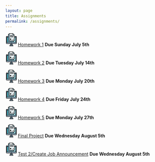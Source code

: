 ```yaml
---
layout: page
title: Assignments
permalink: /assignments/
---
```


![homework](/assets/hw.jpg) [Homework 1](https://markwolfeman.github.io/ist653/assignments/homework1.html) **Due Sunday July 5th**

![homework](/assets/hw.jpg) [Homework 2](https://markwolfeman.github.io/ist653/assignments/homework2.html) **Due Tuesday July 14th**

![homework](/assets/hw.jpg) [Homework 3](https://markwolfeman.github.io/ist653/assignments/homework3.html) **Due Monday July 20th**

![homework](/assets/hw.jpg) [Homework 4](https://markwolfeman.github.io/ist653/assignments/homework4.html) **Due Friday July 24th**

![homework](/assets/hw.jpg) [Homework 5](https://markwolfeman.github.io/ist653/assignments/homework5.html) **Due Monday July 27th**

![homework](/assets/hw.jpg) [Final Project](https://markwolfeman.github.io/ist653/assignments/finalproject.html) **Due Wednesday August 5th**

![homework](/assets/hw.jpg) [Test 2/Create Job Announcement](https://markwolfeman.github.io/ist653/assignments/test2.html) **Due Wednesday August 5th**



